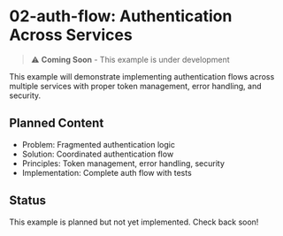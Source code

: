 # 02-auth-flow: Authentication Across Services

> ⚠️ **Coming Soon** - This example is under development

This example will demonstrate implementing authentication flows across multiple services with proper token management, error handling, and security.

## Planned Content

- Problem: Fragmented authentication logic
- Solution: Coordinated authentication flow
- Principles: Token management, error handling, security
- Implementation: Complete auth flow with tests

## Status

This example is planned but not yet implemented. Check back soon!

